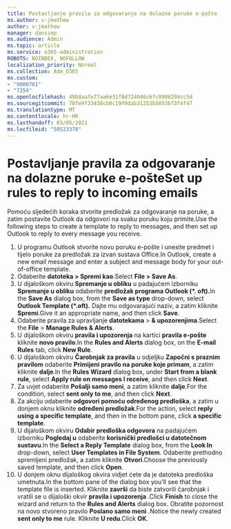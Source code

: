 ```yaml
---
title: Postavljanje pravila za odgovaranje na dolazne poruke e-pošte
ms.author: v-jmathew
author: v-jmathew
manager: dansimp
ms.audience: Admin
ms.topic: article
ms.service: o365-administration
ROBOTS: NOINDEX, NOFOLLOW
localization_priority: Normal
ms.collection: Adm_O365
ms.custom:
- "9000761"
- "7254"
ms.openlocfilehash: 49b8aafe77aa6e31f8d724046c6fc0996294cc5d
ms.sourcegitcommit: 78fe9f33438cb0c19f0dab31253b5853b73f4f47
ms.translationtype: MT
ms.contentlocale: hr-HR
ms.lasthandoff: 03/05/2021
ms.locfileid: "50523378"
---
```

# <a name="set-up-rules-to-reply-to-incoming-emails"></a><span data-ttu-id="3b5e0-102">Postavljanje pravila za odgovaranje na dolazne poruke e-pošte</span><span class="sxs-lookup"><span data-stu-id="3b5e0-102">Set up rules to reply to incoming emails</span></span>

<span data-ttu-id="3b5e0-103">Pomoću sljedećih koraka stvorite predložak za odgovaranje na poruke, a zatim postavite Outlook da odgovori na svaku poruku koju primite.</span><span class="sxs-lookup"><span data-stu-id="3b5e0-103">Use the following steps to create a template to reply to messages, and then set up Outlook to reply to every message you receive.</span></span>

1. <span data-ttu-id="3b5e0-104">U programu Outlook stvorite novu poruku e-pošte i unesite predmet i tijelo poruke za predložak za izvan sustava Office.</span><span class="sxs-lookup"><span data-stu-id="3b5e0-104">In Outlook, create a new email message and enter a subject and message body for your out-of-office template.</span></span>
2. <span data-ttu-id="3b5e0-105">Odaberite **datoteka > Spremi kao**.</span><span class="sxs-lookup"><span data-stu-id="3b5e0-105">Select **File > Save As**.</span></span>
3. <span data-ttu-id="3b5e0-106">U dijaloškom okviru **Spremanje u obliku** u padajućem izborniku **Spremanje u obliku** odaberite **predložak programa Outlook (\*. oft).**</span><span class="sxs-lookup"><span data-stu-id="3b5e0-106">In the **Save As** dialog box, from the **Save as type** drop-down, select **Outlook Template (\*.oft).**</span></span> <span data-ttu-id="3b5e0-107">Dajte mu odgovarajući naziv, a zatim kliknite **Spremi**.</span><span class="sxs-lookup"><span data-stu-id="3b5e0-107">Give it an appropriate name, and then click **Save**.</span></span>
4. <span data-ttu-id="3b5e0-108">Odaberite pravila za upravljanje **datotekama**  >  **& upozorenjima**.</span><span class="sxs-lookup"><span data-stu-id="3b5e0-108">Select the **File** > **Manage Rules & Alerts**.</span></span>
5. <span data-ttu-id="3b5e0-109">U dijaloškom okviru **pravila i upozorenja** na kartici **pravila e-pošte** kliknite **novo pravilo**.</span><span class="sxs-lookup"><span data-stu-id="3b5e0-109">In the **Rules and Alerts** dialog box, on the **E-mail Rules** tab, click **New Rule**.</span></span>
6. <span data-ttu-id="3b5e0-110">U dijaloškom okviru **Čarobnjak za pravila** u odjeljku **Započni s praznim pravilom** odaberite **Primijeni pravilo na poruke koje primam**, a zatim kliknite **dalje**.</span><span class="sxs-lookup"><span data-stu-id="3b5e0-110">In the **Rules Wizard** dialog box, under **Start from a blank rule**, select **Apply rule on messages I receive**, and then click **Next**.</span></span>
7. <span data-ttu-id="3b5e0-111">Za uvjet odaberite **Pošalji samo meni**, a zatim kliknite **dalje**.</span><span class="sxs-lookup"><span data-stu-id="3b5e0-111">For the condition, select **sent only to me**, and then click **Next**.</span></span>
8. <span data-ttu-id="3b5e0-112">Za akciju odaberite **odgovori pomoću određenog predloška**, a zatim u donjem oknu kliknite **određeni predložak**.</span><span class="sxs-lookup"><span data-stu-id="3b5e0-112">For the action, select **reply using a specific template**, and then in the bottom pane, click **a specific template**.</span></span>
9. <span data-ttu-id="3b5e0-113">U dijaloškom okviru **Odabir predloška odgovora** na padajućem izborniku **Pogledaj u** odaberite **korisnički predlošci u datotečnom sustavu**.</span><span class="sxs-lookup"><span data-stu-id="3b5e0-113">In the **Select a Reply Template** dialog box, from the **Look In** drop-down, select **User Templates in File System**.</span></span> <span data-ttu-id="3b5e0-114">Odaberite prethodno spremljeni predložak, a zatim kliknite **Otvori**.</span><span class="sxs-lookup"><span data-stu-id="3b5e0-114">Choose the previously saved template, and then click **Open**.</span></span>
10. <span data-ttu-id="3b5e0-115">U donjem oknu dijaloškog okvira vidjet ćete da je datoteka predloška umetnuta.</span><span class="sxs-lookup"><span data-stu-id="3b5e0-115">In the bottom pane of the dialog box you'll see that the template file is inserted.</span></span> <span data-ttu-id="3b5e0-116">Kliknite **završi** da biste zatvorili čarobnjak i vratili se u dijaloški okvir **pravila i upozorenja** .</span><span class="sxs-lookup"><span data-stu-id="3b5e0-116">Click **Finish** to close the wizard and return to the **Rules and Alerts** dialog box.</span></span> <span data-ttu-id="3b5e0-117">Obratite pozornost na novo stvoreno pravilo **Poslano samo meni** .</span><span class="sxs-lookup"><span data-stu-id="3b5e0-117">Notice the newly created **sent only to me** rule.</span></span> <span data-ttu-id="3b5e0-118">Kliknite **U redu**.</span><span class="sxs-lookup"><span data-stu-id="3b5e0-118">Click **OK**.</span></span>
